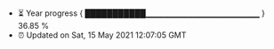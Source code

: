 - ⏳ Year progress { ███████████▁▁▁▁▁▁▁▁▁▁▁▁▁▁▁▁▁▁▁ } 36.85 %
- ⏰ Updated on Sat, 15 May 2021 12:07:05 GMT

